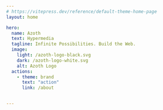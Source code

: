 ```yaml
---
# https://vitepress.dev/reference/default-theme-home-page
layout: home

hero:
  name: Azoth
  text: Hypermedia
  tagline: Infinite Possibilities. Build the Web.
  image:
    light: /azoth-logo-black.svg
    dark: /azoth-logo-white.svg
    alt: Azoth Logo
  actions:
    - theme: brand
      text: "action"
      link: /about


---
```


